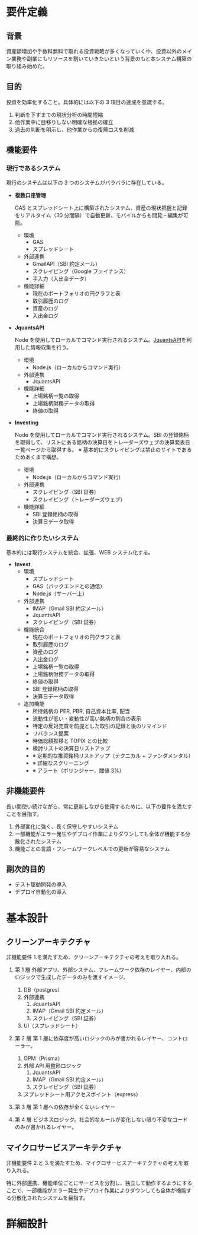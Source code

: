 # 要件定義

## 背景

資産額増加や手数料無料で取れる投資戦略が多くなっていく中、投資以外のメイン業務や副業にもリソースを割いていきたいという背景のもと本システム構築の取り組み始めた。

## 目的

投資を効率化すること。具体的には以下の 3 項目の達成を意識する。

1. 判断を下すまでの現状分析の時間短縮
2. 他作業中に目移りしない明確な根拠の確立
3. 過去の判断を明示し、他作業からの復帰ロスを削減

## 機能要件

### 現行であるシステム

現行のシステムは以下の 3 つのシステムがバラバラに存在している。

-   **複数口座管理**

    GAS とスプレッドシート上に構築されたシステム。資産の現状把握と記録をリアルタイム（30 分間隔）で自動更新、モバイルからも閲覧・編集が可能。

    -   環境
        -   GAS
        -   スプレッドシート
    -   外部連携
        -   GmailAPI（SBI 約定メール）
        -   スクレイピング（Google ファイナンス）
        -   手入力（入出金データ）
    -   機能詳細
        -   現在のポートフォリオの円グラフと表
        -   取引履歴のログ
        -   資産のログ
        -   入出金ログ

-   **JquantsAPI**

    Node を使用してローカルでコマンド実行されるシステム。[JquantsAPI](https://jpx.gitbook.io/j-quants-ja/)を利用した情報収集を行う。

    -   環境
        -   Node.js（ローカルからコマンド実行）
    -   外部連携
        -   JquantsAPI
    -   機能詳細
        -   上場銘柄一覧の取得
        -   上場銘柄財務データの取得
        -   終値の取得

-   **Investing**

    Node を使用してローカルでコマンド実行されるシステム。SBI の登録銘柄を取得して、リストにある銘柄の決算日をトレーダーズウェブの決算発表日一覧ページから取得する。
    ※ 基本的にスクレイピングは禁止のサイトであるためあくまで構想。

    -   環境
        -   Node.js（ローカルからコマンド実行）
    -   外部連携
        -   スクレイピング（SBI 証券）
        -   スクレイピング（トレーダーズウェブ）
    -   機能詳細
        -   SBI 登録銘柄の取得
        -   決算日データ取得

### 最終的に作りたいシステム

基本的には現行システムを統合、拡張、WEB システム化する。

-   **Invest**
    -   環境
        -   スプレッドシート
        -   GAS（バックエンドとの通信）
        -   Node.js（サーバー上）
    -   外部連携
        -   IMAP（Gmail SBI 約定メール）
        -   JquantsAPI
        -   スクレイピング（SBI 証券）
    -   機能統合
        -   現在のポートフォリオの円グラフと表
        -   取引履歴のログ
        -   資産のログ
        -   入出金ログ
        -   上場銘柄一覧の取得
        -   上場銘柄財務データの取得
        -   終値の取得
        -   SBI 登録銘柄の取得
        -   決算日データ取得
    -   追加機能
        -   所持銘柄の PER, PBR, 自己資本比率, 配当
        -   流動性が低い・変動性が高い銘柄の割合の表示
        -   特定の反対売買を前提とした取引の記録と後のリマインド
        -   リバランス提案
        -   時価総額推移と TOPIX との比較
        -   検討リストの決算日リストアップ
        -   ※ 定期的な推奨銘柄リストアップ（テクニカル + ファンダメンタル）
        -   ※ 詳細なスクリーニング
        -   ※ アラート（ボリンジャー、閾値 3%）

## 非機能要件

長い間使い続けながら、常に更新しながら使用するために、以下の要件を満たすことを目指す。

1. 外部変化に強く、長く保守しやすいシステム
2. 一部機能がエラー発生やデプロイ作業によりダウンしても全体が機能する分散化されたシステム
3. 機能ごとの言語・フレームワークレベルでの更新が容易なシステム

## 副次的目的

-   テスト駆動開発の導入
-   デプロイ自動化の導入

# 基本設計

## クリーンアーキテクチャ

非機能要件 1.を満たすため、クリーンアーキテクチャの考えを取り入れる。

1. 第 1 層
   外部アプリ、外部システム、フレームワーク依存のレイヤー、内部のロジックで生成したデータのみを渡すイメージ。

    1. DB（postgres）
    2. 外部連携
        1. JquantsAPI
        2. IMAP（Gmail SBI 約定メール）
        3. スクレイピング（SBI 証券）
    3. UI（スプレッドシート）

2. 第 2 層
   第 1 層に依存度が高いロジックのみが書かれるレイヤー、コントローラー。

    1. OPM（Prisma）
    2. 外部 API 用整形ロジック
        1. JquantsAPI
        2. IMAP（Gmail SBI 約定メール）
        3. スクレイピング（SBI 証券）
    3. スプレッドシート用アクセスポイント（express）

3. 第 3 層
   第 1 層への依存が全くないレイヤー

4. 第 4 層
   ビジネスロジック。社会的なルールが変化しない限り不変なコードのみが書かれるレイヤー。

## マイクロサービスアーキテクチャ

非機能要件 2.と 3.を満たすため、マイクロサービスアーキテクチャの考えを取り入れる。

特に外部連携、機能単位ごとにサービスを分割し、独立して動作するようにすることで、一部機能がエラー発生やデプロイ作業によりダウンしても全体が機能する分散化されたシステムを目指す。


# 詳細設計
